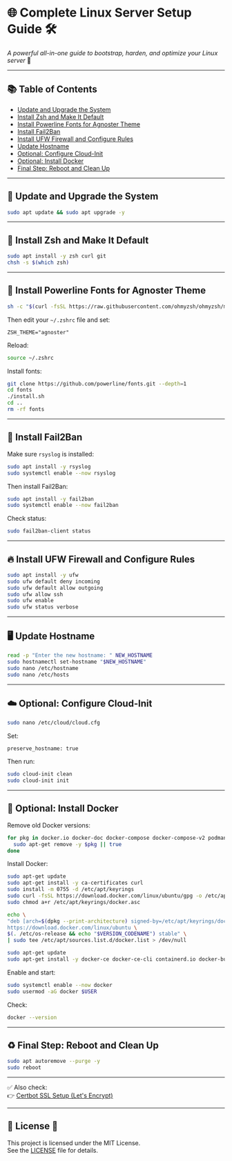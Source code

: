 # 🌐 Complete Linux Server Setup Guide 🛠️

*A powerful all-in-one guide to bootstrap, harden, and optimize your Linux server* 🚀

---

## 📚 Table of Contents

- [Update and Upgrade the System](#update-and-upgrade-the-system)
- [Install Zsh and Make It Default](#install-zsh-and-make-it-default)
- [Install Powerline Fonts for Agnoster Theme](#install-powerline-fonts-for-agnoster-theme)
- [Install Fail2Ban](#install-fail2ban)
- [Install UFW Firewall and Configure Rules](#install-ufw-firewall-and-configure-rules)
- [Update Hostname](#update-hostname)
- [Optional: Configure Cloud-Init](#optional-configure-cloud-init)
- [Optional: Install Docker](#optional-install-docker)
- [Final Step: Reboot and Clean Up](#final-step-reboot-and-clean-up)

---

## 🧱 Update and Upgrade the System

```bash
sudo apt update && sudo apt upgrade -y
```

---

## 🐚 Install Zsh and Make It Default

```bash
sudo apt install -y zsh curl git
chsh -s $(which zsh)
```

---

## 🎨 Install Powerline Fonts for Agnoster Theme

```bash
sh -c "$(curl -fsSL https://raw.githubusercontent.com/ohmyzsh/ohmyzsh/master/tools/install.sh)" "" --unattended
```

Then edit your `~/.zshrc` file and set:
```
ZSH_THEME="agnoster"
```

Reload:
```bash
source ~/.zshrc
```

Install fonts:
```bash
git clone https://github.com/powerline/fonts.git --depth=1
cd fonts
./install.sh
cd ..
rm -rf fonts
```

---

## 🔐 Install Fail2Ban

Make sure `rsyslog` is installed:

```bash
sudo apt install -y rsyslog
sudo systemctl enable --now rsyslog
```

Then install Fail2Ban:

```bash
sudo apt install -y fail2ban
sudo systemctl enable --now fail2ban
```

Check status:
```bash
sudo fail2ban-client status
```

---

## 🔥 Install UFW Firewall and Configure Rules

```bash
sudo apt install -y ufw
sudo ufw default deny incoming
sudo ufw default allow outgoing
sudo ufw allow ssh
sudo ufw enable
sudo ufw status verbose
```

---

## 🖥️ Update Hostname

```bash
read -p "Enter the new hostname: " NEW_HOSTNAME
sudo hostnamectl set-hostname "$NEW_HOSTNAME"
sudo nano /etc/hostname
sudo nano /etc/hosts
```

---

## ☁️ Optional: Configure Cloud-Init

```bash
sudo nano /etc/cloud/cloud.cfg
```

Set:
```
preserve_hostname: true
```

Then run:
```bash
sudo cloud-init clean
sudo cloud-init init
```

---

## 🐳 Optional: Install Docker

Remove old Docker versions:
```bash
for pkg in docker.io docker-doc docker-compose docker-compose-v2 podman-docker containerd runc; do
  sudo apt-get remove -y $pkg || true
done
```

Install Docker:

```bash
sudo apt-get update
sudo apt-get install -y ca-certificates curl
sudo install -m 0755 -d /etc/apt/keyrings
sudo curl -fsSL https://download.docker.com/linux/ubuntu/gpg -o /etc/apt/keyrings/docker.asc
sudo chmod a+r /etc/apt/keyrings/docker.asc

echo \
"deb [arch=$(dpkg --print-architecture) signed-by=/etc/apt/keyrings/docker.asc] \
https://download.docker.com/linux/ubuntu \
$(. /etc/os-release && echo "$VERSION_CODENAME") stable" \
| sudo tee /etc/apt/sources.list.d/docker.list > /dev/null

sudo apt-get update
sudo apt-get install -y docker-ce docker-ce-cli containerd.io docker-buildx-plugin docker-compose-plugin
```

Enable and start:
```bash
sudo systemctl enable --now docker
sudo usermod -aG docker $USER
```

Check:
```bash
docker --version
```

---

## ♻️ Final Step: Reboot and Clean Up

```bash
sudo apt autoremove --purge -y
sudo reboot
```

---

✅ Also check:  
👉 [Certbot SSL Setup (Let's Encrypt)](https://github.com/mertdogan00/certbot-self-hosted-ssl)  

---
## 🪪 License 📜

This project is licensed under the MIT License.  
See the [LICENSE](./LICENSE) file for details.
